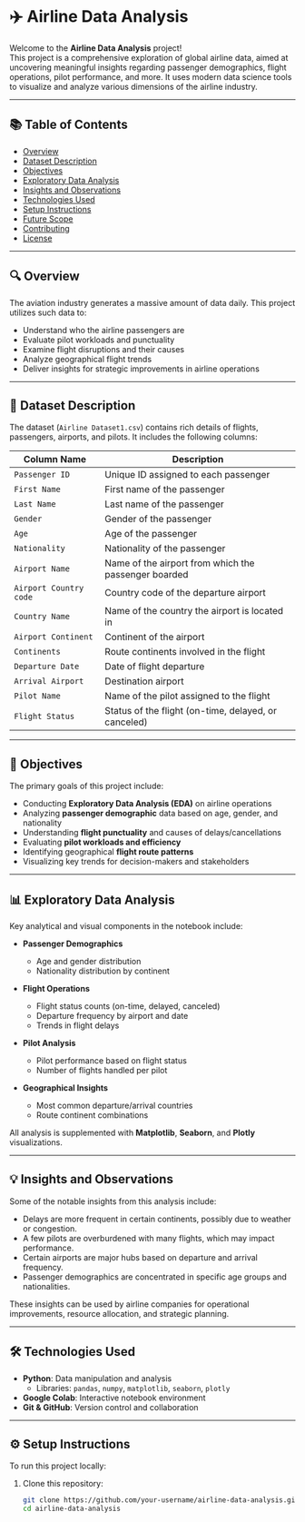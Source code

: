 # ✈️ Airline Data Analysis

Welcome to the **Airline Data Analysis** project!  
This project is a comprehensive exploration of global airline data, aimed at uncovering meaningful insights regarding passenger demographics, flight operations, pilot performance, and more. It uses modern data science tools to visualize and analyze various dimensions of the airline industry.

---

## 📚 Table of Contents

- [Overview](#overview)
- [Dataset Description](#dataset-description)
- [Objectives](#objectives)
- [Exploratory Data Analysis](#exploratory-data-analysis)
- [Insights and Observations](#insights-and-observations)
- [Technologies Used](#technologies-used)
- [Setup Instructions](#setup-instructions)
- [Future Scope](#future-scope)
- [Contributing](#contributing)
- [License](#license)

---

## 🔍 Overview

The aviation industry generates a massive amount of data daily. This project utilizes such data to:

- Understand who the airline passengers are
- Evaluate pilot workloads and punctuality
- Examine flight disruptions and their causes
- Analyze geographical flight trends
- Deliver insights for strategic improvements in airline operations

---

## 📁 Dataset Description

The dataset (`Airline Dataset1.csv`) contains rich details of flights, passengers, airports, and pilots. It includes the following columns:

| Column Name             | Description                                                |
|-------------------------|------------------------------------------------------------|
| `Passenger ID`          | Unique ID assigned to each passenger                       |
| `First Name`            | First name of the passenger                                |
| `Last Name`             | Last name of the passenger                                 |
| `Gender`                | Gender of the passenger                                    |
| `Age`                   | Age of the passenger                                       |
| `Nationality`           | Nationality of the passenger                               |
| `Airport Name`          | Name of the airport from which the passenger boarded       |
| `Airport Country code`  | Country code of the departure airport                      |
| `Country Name`          | Name of the country the airport is located in              |
| `Airport Continent`     | Continent of the airport                                   |
| `Continents`            | Route continents involved in the flight                    |
| `Departure Date`        | Date of flight departure                                   |
| `Arrival Airport`       | Destination airport                                        |
| `Pilot Name`            | Name of the pilot assigned to the flight                   |
| `Flight Status`         | Status of the flight (on-time, delayed, or canceled)       |

---

## 🎯 Objectives

The primary goals of this project include:

- Conducting **Exploratory Data Analysis (EDA)** on airline operations
- Analyzing **passenger demographic** data based on age, gender, and nationality
- Understanding **flight punctuality** and causes of delays/cancellations
- Evaluating **pilot workloads and efficiency**
- Identifying geographical **flight route patterns**
- Visualizing key trends for decision-makers and stakeholders

---

## 📊 Exploratory Data Analysis

Key analytical and visual components in the notebook include:

- **Passenger Demographics**  
  - Age and gender distribution
  - Nationality distribution by continent

- **Flight Operations**
  - Flight status counts (on-time, delayed, canceled)
  - Departure frequency by airport and date
  - Trends in flight delays

- **Pilot Analysis**
  - Pilot performance based on flight status
  - Number of flights handled per pilot

- **Geographical Insights**
  - Most common departure/arrival countries
  - Route continent combinations

All analysis is supplemented with **Matplotlib**, **Seaborn**, and **Plotly** visualizations.

---

## 💡 Insights and Observations

Some of the notable insights from this analysis include:

- Delays are more frequent in certain continents, possibly due to weather or congestion.
- A few pilots are overburdened with many flights, which may impact performance.
- Certain airports are major hubs based on departure and arrival frequency.
- Passenger demographics are concentrated in specific age groups and nationalities.

These insights can be used by airline companies for operational improvements, resource allocation, and strategic planning.

---

## 🛠 Technologies Used

- **Python**: Data manipulation and analysis  
  - Libraries: `pandas`, `numpy`, `matplotlib`, `seaborn`, `plotly`
- **Google Colab**: Interactive notebook environment
- **Git & GitHub**: Version control and collaboration

---

## ⚙️ Setup Instructions

To run this project locally:

1. Clone this repository:
   ```bash
   git clone https://github.com/your-username/airline-data-analysis.git
   cd airline-data-analysis


